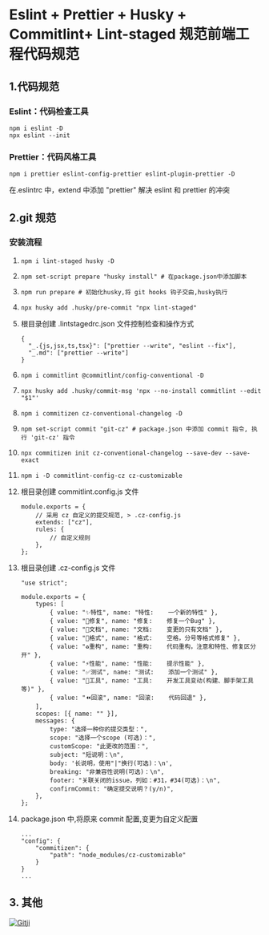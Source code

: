 # Eslint + Prettier + Husky + Commitlint+ Lint-staged 规范前端工程代码规范

## 1.代码规范

### Eslint：代码检查工具

```
npm i eslint -D
npx eslint --init
```

### Prettier：代码风格工具

```
npm i prettier eslint-config-prettier eslint-plugin-prettier -D
```

在.eslintrc 中，extend 中添加 "prettier" 解决 eslint 和 prettier 的冲突

## 2.git 规范

### 安装流程

1.  `npm i lint-staged husky -D`
2.  `npm set-script prepare "husky install" # 在package.json中添加脚本`
3.  `npm run prepare # 初始化husky,将 git hooks 钩子交由,husky执行`
4.  `npx husky add .husky/pre-commit "npx lint-staged"`
5.  根目录创建 .lintstagedrc.json 文件控制检查和操作方式
    ```
    {
      "_.{js,jsx,ts,tsx}": ["prettier --write", "eslint --fix"],
      "_.md": ["prettier --write"]
    }
    ```
6.  `npm i commitlint @commitlint/config-conventional -D`
7.  `npx husky add .husky/commit-msg 'npx --no-install commitlint --edit "$1"'`
8.  `npm i commitizen cz-conventional-changelog -D`
9.  `npm set-script commit "git-cz" # package.json 中添加 commit 指令, 执行 'git-cz' 指令`
10. `npx commitizen init cz-conventional-changelog --save-dev --save-exact`
11. `npm i -D commitlint-config-cz cz-customizable`
12. 根目录创建 commitlint.config.js 文件
    ```
    module.exports = {
        // 采用 cz 自定义的提交规范, > .cz-config.js
        extends: ["cz"],
        rules: {
            // 自定义规则
        },
    };
    ```
13. 根目录创建 .cz-config.js 文件

    ```
    "use strict";

    module.exports = {
        types: [
            { value: "✨特性", name: "特性:    一个新的特性" },
            { value: "🐛修复", name: "修复:    修复一个Bug" },
            { value: "📝文档", name: "文档:    变更的只有文档" },
            { value: "💄格式", name: "格式:    空格，分号等格式修复" },
            { value: "♻️重构", name: "重构:    代码重构，注意和特性、修复区分开" },
            { value: "⚡️性能", name: "性能:    提示性能" },
            { value: "✅测试", name: "测试:    添加一个测试" },
            { value: "🔧工具", name: "工具:    开发工具变动(构建、脚手架工具等)" },
            { value: "⏪️回滚", name: "回滚:    代码回退" },
        ],
        scopes: [{ name: "" }],
        messages: {
            type: "选择一种你的提交类型：",
            scope: "选择一个scope (可选)：",
            customScope: "此更改的范围：",
            subject: "短说明：\n",
            body: '长说明，使用"|"换行(可选)：\n',
            breaking: "非兼容性说明(可选)：\n",
            footer: "关联关闭的issue，列如：#31，#34(可选)：\n",
            confirmCommit: "确定提交说明？(y/n)",
        },
    };
    ```

14. package.json 中,将原来 commit 配置,变更为自定义配置
    ```
    ...
    "config": {
        "commitizen": {
            "path": "node_modules/cz-customizable"
        }
    }
    ...
    ```

## 3. 其他

[![Gitji](https://cloud.githubusercontent.com/assets/7629661/20073135/4e3db2c2-a52b-11e6-85e1-661a8212045a.gif)](https://gitmoji.dev)
